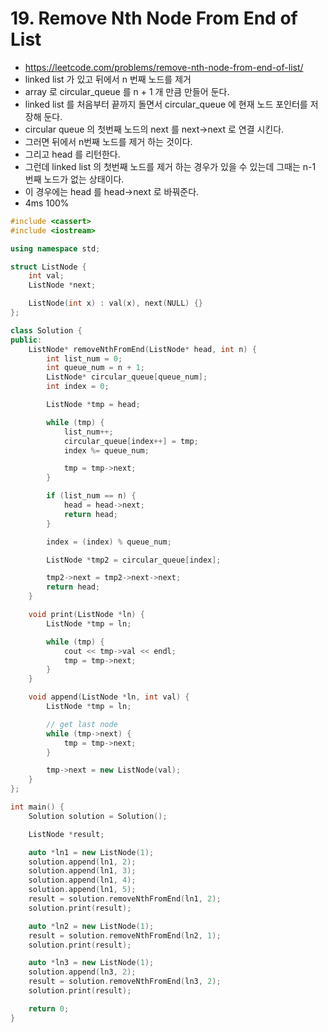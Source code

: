 # 19. Remove Nth Node From End of List
* https://leetcode.com/problems/remove-nth-node-from-end-of-list/
* linked list 가 있고 뒤에서 n 번째 노드를 제거
* array 로 circular_queue 를 n + 1 개 만큼 만들어 둔다.
* linked list 를 처음부터 끝까지 돌면서 circular_queue 에 현재 노드 포인터를 저장해 둔다.
* circular queue 의 첫번째 노드의 next 를 next->next 로 연결 시킨다.
* 그러면 뒤에서 n번째 노드를 제거 하는 것이다.
* 그리고 head 를 리턴한다.
* 그런데 linked list 의 첫번째 노드를 제거 하는 경우가 있을 수 있는데 그때는 n-1 번째 노드가 없는 상태이다.
* 이 경우에는 head 를 head->next 로 바꿔준다.
* 4ms 100%

```cpp
#include <cassert>
#include <iostream>

using namespace std;

struct ListNode {
    int val;
    ListNode *next;

    ListNode(int x) : val(x), next(NULL) {}
};

class Solution {
public:
    ListNode* removeNthFromEnd(ListNode* head, int n) {
        int list_num = 0;
        int queue_num = n + 1;
        ListNode* circular_queue[queue_num];
        int index = 0;

        ListNode *tmp = head;

        while (tmp) {
            list_num++;
            circular_queue[index++] = tmp;
            index %= queue_num;

            tmp = tmp->next;
        }

        if (list_num == n) {
            head = head->next;
            return head;
        }

        index = (index) % queue_num;

        ListNode *tmp2 = circular_queue[index];

        tmp2->next = tmp2->next->next;
        return head;
    }

    void print(ListNode *ln) {
        ListNode *tmp = ln;

        while (tmp) {
            cout << tmp->val << endl;
            tmp = tmp->next;
        }
    }

    void append(ListNode *ln, int val) {
        ListNode *tmp = ln;

        // get last node
        while (tmp->next) {
            tmp = tmp->next;
        }

        tmp->next = new ListNode(val);
    }
};

int main() {
    Solution solution = Solution();

    ListNode *result;

    auto *ln1 = new ListNode(1);
    solution.append(ln1, 2);
    solution.append(ln1, 3);
    solution.append(ln1, 4);
    solution.append(ln1, 5);
    result = solution.removeNthFromEnd(ln1, 2);
    solution.print(result);

    auto *ln2 = new ListNode(1);
    result = solution.removeNthFromEnd(ln2, 1);
    solution.print(result);

    auto *ln3 = new ListNode(1);
    solution.append(ln3, 2);
    result = solution.removeNthFromEnd(ln3, 2);
    solution.print(result);

    return 0;
}
```
